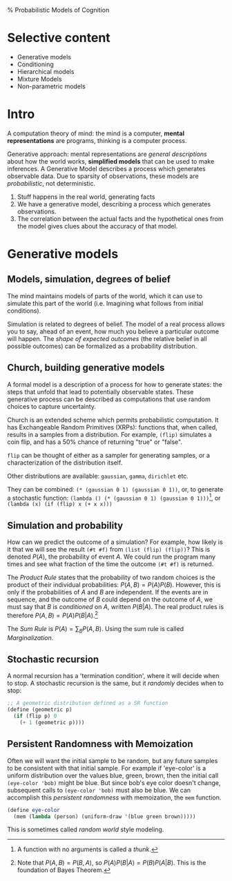 % Probabilistic Models of Cognition

# Selective content
* Generative models
* Conditioning
* Hierarchical models
* Mixture Models
* Non-parametric models

# Intro
A computation theory of mind: the mind is a computer, **mental representations** are programs, thinking is a computer process.

Generative approach: mental representations are _general descriptions_ about how the world works, **simplified models** that can be used to make inferences. A Generative Model describes a process which generates observable data. Due to sparsity of observations, these models are _probabilistic_, not deterministic.

1. Stuff happens in the real world, generating facts
2. We have a generative model, describing a process which generates observations.
3. The correlation between the actual facts and the hypothetical ones from the model gives clues about the accuracy of that model.

# Generative models

## Models, simulation, degrees of belief
The mind maintains models of parts of the world, which it can use to simulate this part of the world (i.e. Imagining what follows from initial conditions).

Simulation is related to degrees of belief. The model of a real process allows you to say, ahead of an event, how much you believe a particular outcome will happen. The _shape of expected outcomes_ (the relative belief in all possible outcomes) can be formalized as a probability distribution.

## Church, building generative models
A formal model is a description of a process for how to generate states: the steps that unfold that lead to potentially observable states. These generative process can be described as computations that use random choices to capture uncertainty.

Church is an extended scheme which permits probabilistic computation. It has Exchangeable Random Primitives (XRPs): functions that, when called, results in a samples from a distribution. For example, `(flip)` simulates a coin flip, and has a 50% chance of returning "true" or "false".

`flip` can be thought of either as a sampler for generating samples, or a characterization of the distribution itself.

Other distributions are available: `gaussian`, `gamma`, `dirichlet` etc. 

They can be combined: `(* (gaussian 0 1) (gaussian 0 1))`, or, to generate a stochastic function: `(lambda () (* (gaussian 0 1) (gaussian 0 1)))`[^1], or `(lambda (x) (if (flip) x (+ x x)))`

[^1]: A function with no arguments is called a _thunk_.

## Simulation and probability
How can we predict the outcome of a simulation? For example, how likely is it that we will see the result `(#t #f)` from `(list (flip) (flip))`? This is denoted $P(A)$, the probability of event $A$. We could run the program many times and see what fraction of the time the outcome `(#t #f)` is returned.

The _Product Rule_ states that the probability of two random choices is the product of their individual probabilities: $P(A,B)=P(A)P(B)$. However, this is only if the probabilities of $A$ and $B$ are independent. If the events are in sequence, and the outcome of $B$ could depend on the outcome of $A$, we must say that $B$ is _conditioned_ on $A$, written $P(B|A)$. The real product rules is therefore $P(A,B)=P(A)P(B|A)$.[^2]

[^2]: Note that $P(A,B)=P(B,A)$, so $P(A)P(B|A)=P(B)P(A|B)$. This is the foundation of Bayes Theorem.

The _Sum Rule_ is $P(A) = \sum_B{P(A,B)}$. Using the sum rule is called _Marginalization_.

## Stochastic recursion
A normal recursion has a 'termination condition', where it will decide when to stop. A stochastic recursion is the same, but it _randomly_ decides when to stop:

```scheme
;; A geometric distribution defined as a SR function
(define (geometric p)
  (if (flip p) 0
    (+ 1 (geometric p))))
```

## Persistent Randomness with Memoization
Often we will want the initial sample to be random, but any future samples to be consistent with that initial sample. For example if 'eye-color' is a uniform distribution over the values blue, green, brown, then the initial call `(eye-color 'bob)` might be blue. But since bob's eye color doesn't change, subsequent calls to `(eye-color 'bob)` must also be blue. We can accomplish this _persistent randomness_ with memoization, the `mem` function.

```scheme
(define eye-color
  (mem (lambda (person) (uniform-draw '(blue green brown)))))
```

This is sometimes called _random world_ style modeling.
